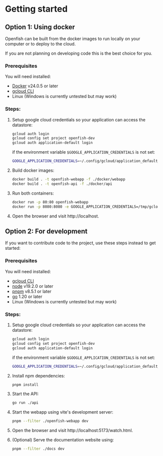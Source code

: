 # Getting started

## Option 1: Using docker
Openfish can be built from the docker images to run locally on your computer or to deploy to the cloud.

If you are not planning on developing code this is the best choice for you.

### Prerequisites
You will need installed:
- [Docker](https://www.docker.com) v24.0.5 or later
- [gcloud CLI](https://cloud.google.com/sdk/docs/install)
- Linux (Windows is currently untested but may work)

### Steps:
1) Setup google cloud credentials so your application can access the datastore:
   ```bash
   gcloud auth login
   gcloud config set project openfish-dev
   gcloud auth application-default login
   ```
   if the environment variable `$GOOGLE_APPLICATION_CREDENTIALS` is not set:
   ```bash
   GOOGLE_APPLICATION_CREDENTIALS=~/.config/gcloud/application_default_credentials.json
   ```

2) Build docker images:
   ```bash
   docker build . -t openfish-webapp -f ./docker/webapp
   docker build . -t openfish-api -f ./docker/api
   ```

3) Run both containers:
   ```bash      
   docker run -p 80:80 openfish-webapp
   docker run -p 8080:8080 -e GOOGLE_APPLICATION_CREDENTIALS=/tmp/gcloud.json -v $GOOGLE_APPLICATION_CREDENTIALS:/tmp/gcloud.json:z openfish-api
   ```
4) Open the browser and visit http://localhost.

## Option 2: For development
If you want to contribute code to the project, use these steps instead to get started:

### Prerequisites
You will need installed:
- [gcloud CLI](https://cloud.google.com/sdk/docs/install)
- [node](https://nodejs.org/en) v19.2.0 or later
- [pnpm](https://pnpm.io/) v8.5.1 or later
- [go](https://go.dev/) 1.20 or later
- Linux (Windows is currently untested but may work)

### Steps:
1) Setup google cloud credentials so your application can access the datastore:
   ```bash
   gcloud auth login
   gcloud config set project openfish-dev
   gcloud auth application-default login
   ```
   if the environment variable `$GOOGLE_APPLICATION_CREDENTIALS` is not set:
   ```bash
   GOOGLE_APPLICATION_CREDENTIALS=~/.config/gcloud/application_default_credentials.json
   ```

2) Install npm dependencies:
   ```bash
   pnpm install
   ```

3) Start the API:
   ```bash
   go run ./api
   ```

4) Start the webapp using vite's development server:
   ```bash
   pnpm --filter ./openfish-webapp dev
   ```

5) Open the browser and visit http://localhost:5173/watch.html.

5) (Optional) Serve the documentation website using:
    ```bash
    pnpm --filter ./docs dev
    ```



